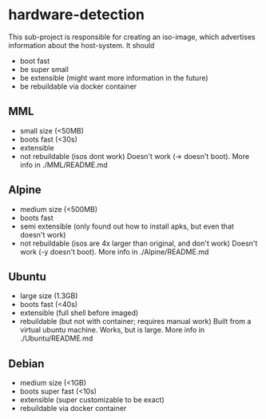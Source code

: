# hardware-detection

This sub-project is responsible for creating an iso-image, which advertises information about the host-system.
It should
- boot fast
- be super small
- be extensible (might want more information in the future)
- be rebuildable via docker container

## MML
- small size (<50MB)
- boots fast (<30s)
- extensible
- not rebuildable (isos dont work)
Doesn't work (-> doesn't boot). More info in ./MML/README.md

## Alpine
- medium size (<500MB)
- boots fast
- semi extensible (only found out how to install apks, but even that doesn't work)
- not rebuildable (isos are 4x larger than original, and don't work)
Doesn't work (-y doesn't boot). More info in ./Alpine/README.md

## Ubuntu
- large size (1.3GB)
- boots fast (<40s)
- extensible (full shell before imaged)
- rebuildable (but not with container; requires manual work)
Built from a virtual ubuntu machine.
Works, but is large. More info in ./Ubuntu/README.md

## Debian
- medium size (<1GB)
- boots super fast (<10s)
- extensible (super customizable to be exact)
- rebuildable via docker container
